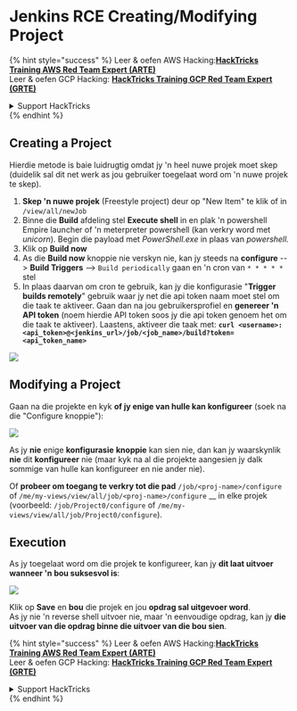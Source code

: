 # Jenkins RCE Creating/Modifying Project

{% hint style="success" %}
Leer & oefen AWS Hacking:<img src="../../.gitbook/assets/image (1) (1) (1) (1).png" alt="" data-size="line">[**HackTricks Training AWS Red Team Expert (ARTE)**](https://training.hacktricks.xyz/courses/arte)<img src="../../.gitbook/assets/image (1) (1) (1) (1).png" alt="" data-size="line">\
Leer & oefen GCP Hacking: <img src="../../.gitbook/assets/image (2) (1).png" alt="" data-size="line">[**HackTricks Training GCP Red Team Expert (GRTE)**<img src="../../.gitbook/assets/image (2) (1).png" alt="" data-size="line">](https://training.hacktricks.xyz/courses/grte)

<details>

<summary>Support HackTricks</summary>

* Kyk na die [**subskripsie planne**](https://github.com/sponsors/carlospolop)!
* **Sluit aan by die** 💬 [**Discord groep**](https://discord.gg/hRep4RUj7f) of die [**telegram groep**](https://t.me/peass) of **volg** ons op **Twitter** 🐦 [**@hacktricks\_live**](https://twitter.com/hacktricks_live)**.**
* **Deel hacking truuks deur PR's in te dien na die** [**HackTricks**](https://github.com/carlospolop/hacktricks) en [**HackTricks Cloud**](https://github.com/carlospolop/hacktricks-cloud) github repos.

</details>
{% endhint %}

## Creating a Project

Hierdie metode is baie luidrugtig omdat jy 'n heel nuwe projek moet skep (duidelik sal dit net werk as jou gebruiker toegelaat word om 'n nuwe projek te skep).

1. **Skep 'n nuwe projek** (Freestyle project) deur op "New Item" te klik of in `/view/all/newJob`
2. Binne die **Build** afdeling stel **Execute shell** in en plak 'n powershell Empire launcher of 'n meterpreter powershell (kan verkry word met _unicorn_). Begin die payload met _PowerShell.exe_ in plaas van _powershell._
3. Klik op **Build now**
1. As die **Build now** knoppie nie verskyn nie, kan jy steeds na **configure** --> **Build Triggers** --> `Build periodically` gaan en 'n cron van `* * * * *` stel
2. In plaas daarvan om cron te gebruik, kan jy die konfigurasie "**Trigger builds remotely**" gebruik waar jy net die api token naam moet stel om die taak te aktiveer. Gaan dan na jou gebruikersprofiel en **genereer 'n API token** (noem hierdie API token soos jy die api token genoem het om die taak te aktiveer). Laastens, aktiveer die taak met: **`curl <username>:<api_token>@<jenkins_url>/job/<job_name>/build?token=<api_token_name>`**

![](<../../.gitbook/assets/image (165).png>)

## Modifying a Project

Gaan na die projekte en kyk **of jy enige van hulle kan konfigureer** (soek na die "Configure knoppie"):

![](<../../.gitbook/assets/image (265).png>)

As jy **nie** enige **konfigurasie** **knoppie** kan sien nie, dan kan jy waarskynlik **nie** dit **konfigureer** nie (maar kyk na al die projekte aangesien jy dalk sommige van hulle kan konfigureer en nie ander nie).

Of **probeer om toegang te verkry tot die pad** `/job/<proj-name>/configure` of `/me/my-views/view/all/job/<proj-name>/configure` \_\_ in elke projek (voorbeeld: `/job/Project0/configure` of `/me/my-views/view/all/job/Project0/configure`).

## Execution

As jy toegelaat word om die projek te konfigureer, kan jy **dit laat uitvoer wanneer 'n bou suksesvol is**:

![](<../../.gitbook/assets/image (98).png>)

Klik op **Save** en **bou** die projek en jou **opdrag sal uitgevoer word**.\
As jy nie 'n reverse shell uitvoer nie, maar 'n eenvoudige opdrag, kan jy **die uitvoer van die opdrag binne die uitvoer van die bou sien**.

{% hint style="success" %}
Leer & oefen AWS Hacking:<img src="../../.gitbook/assets/image (1) (1) (1) (1).png" alt="" data-size="line">[**HackTricks Training AWS Red Team Expert (ARTE)**](https://training.hacktricks.xyz/courses/arte)<img src="../../.gitbook/assets/image (1) (1) (1) (1).png" alt="" data-size="line">\
Leer & oefen GCP Hacking: <img src="../../.gitbook/assets/image (2) (1).png" alt="" data-size="line">[**HackTricks Training GCP Red Team Expert (GRTE)**<img src="../../.gitbook/assets/image (2) (1).png" alt="" data-size="line">](https://training.hacktricks.xyz/courses/grte)

<details>

<summary>Support HackTricks</summary>

* Kyk na die [**subskripsie planne**](https://github.com/sponsors/carlospolop)!
* **Sluit aan by die** 💬 [**Discord groep**](https://discord.gg/hRep4RUj7f) of die [**telegram groep**](https://t.me/peass) of **volg** ons op **Twitter** 🐦 [**@hacktricks\_live**](https://twitter.com/hacktricks_live)**.**
* **Deel hacking truuks deur PR's in te dien na die** [**HackTricks**](https://github.com/carlospolop/hacktricks) en [**HackTricks Cloud**](https://github.com/carlospolop/hacktricks-cloud) github repos.

</details>
{% endhint %}
